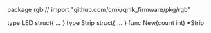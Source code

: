 package rgb // import "github.com/qmk/qmk_firmware/pkg/rgb"

type LED struct{ ... }
type Strip struct{ ... }
    func New(count int) *Strip
